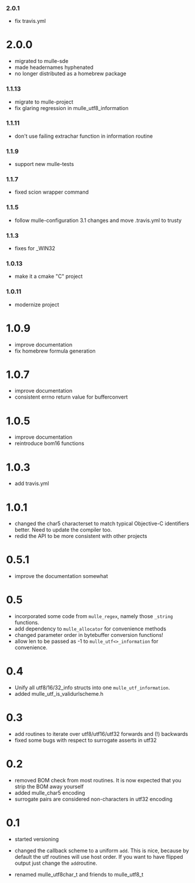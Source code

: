 ### 2.0.1

* fix travis.yml

# 2.0.0

* migrated to mulle-sde
* made headernames hyphenated
* no longer distributed as a homebrew package


### 1.1.13

* migrate to mulle-project
* fix glaring regression in mulle_utf8_information

### 1.1.11

* don't use failing extrachar function in information routine

### 1.1.9

* support new mulle-tests

### 1.1.7

* fixed scion wrapper command

### 1.1.5

* follow mulle-configuration 3.1 changes and move .travis.yml to trusty

### 1.1.3

* fixes for _WIN32

### 1.0.13

* make it a cmake "C" project


### 1.0.11

* modernize project

1.0.9
===

* improve documentation
* fix homebrew formula generation

1.0.7
===

* improve documentation
* consistent errno return value for bufferconvert


1.0.5
===

* improve documentation
* reintroduce bom16 functions

1.0.3
===

* add travis.yml

1.0.1
===

* changed the char5 characterset to match typical Objective-C identifiers
better. Need to update the compiler too.
* redid the API to be more consistent with other projects

0.5.1
===

* improve the documentation somewhat

0.5
===

* incorporated some code from `mulle_regex`, namely those `_string` functions.
* add dependency to `mulle_allocator` for convenience methods
* changed parameter order in bytebuffer conversion functions!
* allow len to be passed as -1 to `mulle_utf<>_information` for convenience.


0.4
===

* Unify all utf8/16/32_info structs into one `mulle_utf_information`.
* added mulle_utf_is_validurlscheme.h


0.3
===

* add routines to iterate over utf8/utf16/utf32 forwards and (!) backwards
* fixed some bugs with respect to surrogate asserts in utf32


0.2
===

* removed BOM check from most routines. It is now expected that you strip
  the BOM away yourself
* added mulle_char5 encoding
* surrogate pairs are considered non-characters in utf32 encoding


0.1
===

* started versioning

* changed the callback scheme to a uniform `add`. This is nice,
  because by default the utf routines will use host order. If you want
  to have flipped output just change the `add`routine.

* renamed mulle_utf8char_t and friends to mulle_utf8_t
